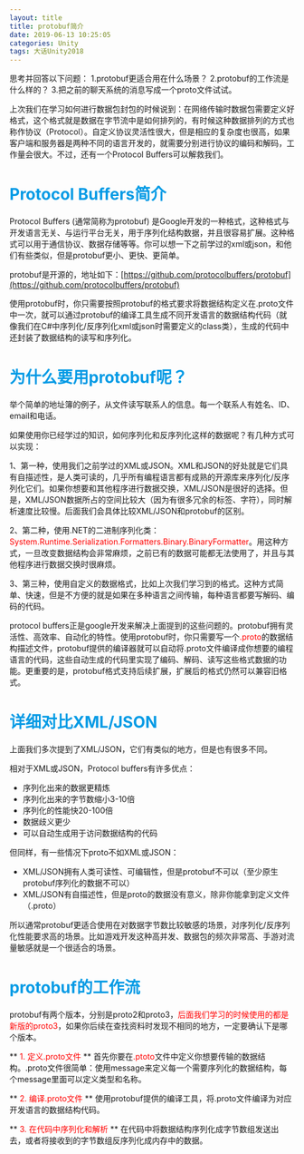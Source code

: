 ```yaml
---
layout: title
title: protobuf简介
date: 2019-06-13 10:25:05
categories: Unity
tags: 大话Unity2018
---
```

思考并回答以下问题：
1.protobuf更适合用在什么场景？
2.protobuf的工作流是什么样的？
3.把之前的聊天系统的消息写成一个proto文件试试。

<!--more-->

上次我们在学习如何进行数据包封包的时候说到：在网络传输时数据包需要定义好格式，这个格式就是数据在字节流中是如何排列的，有时候这种数据排列的方式也称作协议（Protocol）。自定义协议灵活性很大，但是相应的复杂度也很高，如果客户端和服务器是两种不同的语言开发的，就需要分别进行协议的编码和解码，工作量会很大。不过，还有一个Protocol Buffers可以解救我们。

# <span style="color:#039BE5;">Protocol Buffers简介</span>

Protocol Buffers (通常简称为protobuf) 是Google开发的一种格式，这种格式与开发语言无关、与运行平台无关，用于序列化结构数据，并且很容易扩展。这种格式可以用于通信协议、数据存储等等。你可以想一下之前学过的xml或json，和他们有些类似，但是protobuf更小、更快、更简单。

protobuf是开源的，地址如下：[https://github.com/protocolbuffers/protobuf](https://github.com/protocolbuffers/protobuf)

使用protobuf时，你只需要按照protobuf的格式要求将数据结构定义在.proto文件中一次，就可以通过protobuf的编译工具生成不同开发语言的数据结构代码（就像我们在C#中序列化/反序列化xml或json时需要定义的class类），生成的代码中还封装了数据结构的读写和序列化。

# <span style="color:#039BE5;">为什么要用protobuf呢？</span>

举个简单的地址簿的例子，从文件读写联系人的信息。每一个联系人有姓名、ID、email和电话。

如果使用你已经学过的知识，如何序列化和反序列化这样的数据呢？有几种方式可以实现：

1、第一种，使用我们之前学过的XML或JSON。XML和JSON的好处就是它们具有自描述性，是人类可读的，几乎所有编程语言都有成熟的开源库来序列化/反序列化它们。如果你想要和其他程序进行数据交换，XML/JSON是很好的选择。但是，XML/JSON数据所占的空间比较大（因为有很多冗余的标签、字符），同时解析速度比较慢。后面我们会具体比较XML/JSON和protobuf的区别。

2、第二种，使用.NET的二进制序列化类：<span style="color:red;">System.Runtime.Serialization.Formatters.Binary.BinaryFormatter</span>。用这种方式，一旦改变数据结构会非常麻烦，之前已有的数据可能都无法使用了，并且与其他程序进行数据交换时很麻烦。

3、第三种，使用自定义的数据格式，比如上次我们学习到的格式。这种方式简单、快速，但是不方便的就是如果在多种语言之间传输，每种语言都要写解码、编码的代码。

protocol buffers正是google开发来解决上面提到的这些问题的。protobuf拥有灵活性、高效率、自动化的特性。使用protobuf时，你只需要写一个<span style="color:red;">.proto</span>的数据结构描述文件，protobuf提供的编译器就可以自动将.proto文件编译成你想要的编程语言的代码，这些自动生成的代码里实现了编码、解码、读写这些格式数据的功能。更重要的是，protobuf格式支持后续扩展，扩展后的格式仍然可以兼容旧格式。

# <span style="color:#039BE5;">详细对比XML/JSON</span>

上面我们多次提到了XML/JSON，它们有类似的地方，但是也有很多不同。

相对于XML或JSON，Protocol buffers有许多优点：
* 序列化出来的数据更精炼
* 序列化出来的字节数缩小3-10倍
* 序列化的性能快20-100倍
* 数据歧义更少
* 可以自动生成用于访问数据结构的代码

但同样，有一些情况下proto不如XML或JSON：
* XML/JSON拥有人类可读性、可编辑性，但是protobuf不可以（至少原生protobuf序列化的数据不可以）
* XML/JSON有自描述性，但是proto的数据没有意义，除非你能拿到定义文件（.proto）

所以通常protobuf更适合使用在对数据字节数比较敏感的场景，对序列化/反序列化性能要求高的场景。比如游戏开发这种高并发、数据包的频次非常高、手游对流量敏感就是一个很适合的场景。

# <span style="color:#039BE5;">protobuf的工作流</span>

protobuf有两个版本，分别是proto2和proto3，<span style="color:red;">后面我们学习的时候使用的都是新版的proto3</span>，如果你后续在查找资料时发现不相同的地方，一定要确认下是哪个版本。

** <span style="color:red;">1. 定义.proto文件</span> **
首先你要在<span style="color:red;">.ptoto</span>文件中定义你想要传输的数据结构。.proto文件很简单：使用message来定义每一个需要序列化的数据结构，每个message里面可以定义类型和名称。

** <span style="color:red;">2. 编译.proto文件</span> ** 
使用protobuf提供的编译工具，将.proto文件编译为对应开发语言的数据结构代码。

** <span style="color:red;">3. 在代码中序列化和解析</span> **
在代码中将数据结构序列化成字节数组发送出去，或者将接收到的字节数组反序列化成内存中的数据。
